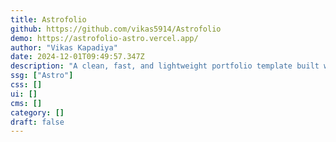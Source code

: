 ```yaml
---
title: Astrofolio
github: https://github.com/vikas5914/Astrofolio
demo: https://astrofolio-astro.vercel.app/
author: "Vikas Kapadiya"
date: 2024-12-01T09:49:57.347Z
description: "A clean, fast, and lightweight portfolio template built with Astro, Vercel, and Tailwind CSS for optimal performance."
ssg: ["Astro"]
css: []
ui: []
cms: []
category: []
draft: false
---
```

